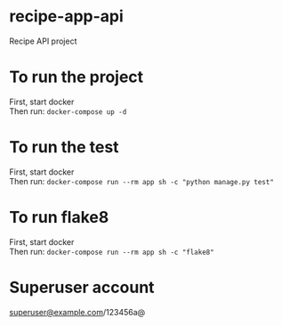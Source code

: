 # recipe-app-api
Recipe API project

# To run the project
First, start docker  
Then run:
`docker-compose up -d`

# To run the test
First, start docker  
Then run:
`docker-compose run --rm app sh -c "python manage.py test"`

# To run flake8
First, start docker  
Then run:
`docker-compose run --rm app sh -c "flake8"`

# Superuser account
superuser@example.com/123456a@